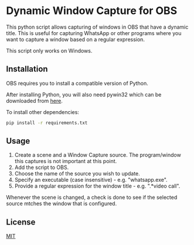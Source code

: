 # Dynamic Window Capture for OBS

This python script allows capturing of windows in OBS that have a dynamic title. This is useful for capturing WhatsApp or other programs where you want to capture a window based on a regular expression.

This script only works on Windows.

## Installation

OBS requires you to install a compatible version of Python.

After installing Python, you will also need pywin32 which can be downloaded from [here](https://github.com/mhammond/pywin32/releases).

To install other dependencies:
```bash
pip install -r requirements.txt
```

## Usage

1. Create a scene and a Window Capture source. The program/window this captures is not important at this point.
2. Add the script to OBS.
3. Choose the name of the source you wish to update.
4. Specify an executable (case insensitive) - e.g. "whatsapp.exe".
5. Provide a regular expression for the window title - e.g. ".*video call".

Whenever the scene is changed, a check is done to see if the selected source mtches the window that is configured.

## License
[MIT](https://choosealicense.com/licenses/mit/)